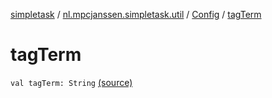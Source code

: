 [simpletask](../../index.md) / [nl.mpcjanssen.simpletask.util](../index.md) / [Config](index.md) / [tagTerm](.)

# tagTerm

`val tagTerm: String` [(source)](https://github.com/mpcjanssen/simpletask-android/blob/master/src/main/java/nl/mpcjanssen/simpletask/util/Config.kt#L52)